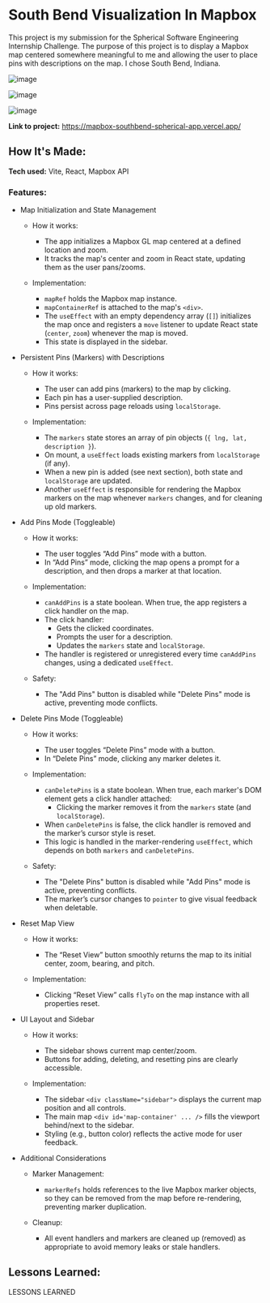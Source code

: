 # South Bend Visualization In Mapbox
This project is my submission for the Spherical Software Engineering Internship Challenge. The purpose of this project is to display a Mapbox map centered somewhere meaningful to me and allowing the user to place pins with descriptions on the map. I chose South Bend, Indiana.

![image](https://github.com/user-attachments/assets/4adbe48d-fdb6-4e12-a996-913e2784cb6e)

![image](https://github.com/user-attachments/assets/88a1cc2f-bf6e-4f0d-9481-aacc2a4fdc38)

![image](https://github.com/user-attachments/assets/b2a5170d-90a4-49bd-ace6-71618676457c)


**Link to project:** https://mapbox-southbend-spherical-app.vercel.app/

## How It's Made:

**Tech used:** Vite, React, Mapbox API

### Features:
+ Map Initialization and State Management
  * How it works:
    - The app initializes a Mapbox GL map centered at a defined location and zoom.
    - It tracks the map's center and zoom in React state, updating them as the user pans/zooms.

  * Implementation:
    - `mapRef` holds the Mapbox map instance.
    - `mapContainerRef` is attached to the map's `<div>`.
    - The `useEffect` with an empty dependency array (`[]`) initializes the map once and registers a `move` listener to update React state (`center`, `zoom`) whenever the map is moved.
    - This state is displayed in the sidebar.

+ Persistent Pins (Markers) with Descriptions
  * How it works:
    - The user can add pins (markers) to the map by clicking.
    - Each pin has a user-supplied description.
    - Pins persist across page reloads using `localStorage`.

  * Implementation:
    - The `markers` state stores an array of pin objects (`{ lng, lat, description }`).
    - On mount, a `useEffect` loads existing markers from `localStorage` (if any).
    - When a new pin is added (see next section), both state and `localStorage` are updated.
    - Another `useEffect` is responsible for rendering the Mapbox markers on the map whenever `markers` changes, and for cleaning up old markers.

+ Add Pins Mode (Toggleable)
  * How it works:
    - The user toggles “Add Pins” mode with a button.
    - In “Add Pins” mode, clicking the map opens a prompt for a description, and then drops a marker at that location.

  * Implementation:
    - `canAddPins` is a state boolean. When true, the app registers a click handler on the map.
    - The click handler:
      - Gets the clicked coordinates.
      - Prompts the user for a description.
      - Updates the `markers` state and `localStorage`.
    - The handler is registered or unregistered every time `canAddPins` changes, using a dedicated `useEffect`.
  * Safety: 
    - The "Add Pins" button is disabled while "Delete Pins" mode is active, preventing mode conflicts.

+ Delete Pins Mode (Toggleable)
  * How it works:
    - The user toggles “Delete Pins” mode with a button.
    - In “Delete Pins” mode, clicking any marker deletes it.

  * Implementation:
    - `canDeletePins` is a state boolean. When true, each marker's DOM element gets a click handler attached:
      - Clicking the marker removes it from the `markers` state (and `localStorage`).
    - When `canDeletePins` is false, the click handler is removed and the marker’s cursor style is reset.
    - This logic is handled in the marker-rendering `useEffect`, which depends on both `markers` and `canDeletePins`.

  * Safety:  
    - The "Delete Pins" button is disabled while "Add Pins" mode is active, preventing conflicts.
    - The marker’s cursor changes to `pointer` to give visual feedback when deletable.

+ Reset Map View
  * How it works:  
    - The “Reset View” button smoothly returns the map to its initial center, zoom, bearing, and pitch.

  * Implementation:
    - Clicking “Reset View” calls `flyTo` on the map instance with all properties reset.

+ UI Layout and Sidebar
  * How it works:
    - The sidebar shows current map center/zoom.
    - Buttons for adding, deleting, and resetting pins are clearly accessible.

  * Implementation:
    - The sidebar `<div className="sidebar">` displays the current map position and all controls.
    - The main map `<div id='map-container' ... />` fills the viewport behind/next to the sidebar.
    - Styling (e.g., button color) reflects the active mode for user feedback.

+ Additional Considerations
  * Marker Management:
    - `markerRefs` holds references to the live Mapbox marker objects, so they can be removed from the map before re-rendering, preventing marker duplication.

  * Cleanup:
    - All event handlers and markers are cleaned up (removed) as appropriate to avoid memory leaks or stale handlers.

## Lessons Learned:

LESSONS LEARNED



